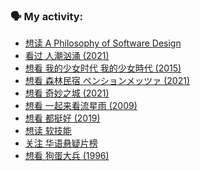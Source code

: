 ### 🗣 My activity:

<!-- DOUBAN-ACTIVITIES:START -->
- [想读 A Philosophy of Software Design](https://www.douban.com/people/153932994/status/3297620318/)
- [看过 人潮汹涌‎ (2021)](https://www.douban.com/people/153932994/status/3297019862/)
- [想看 我的少女时代 我的少女時代‎ (2015)](https://www.douban.com/people/153932994/status/3280826524/)
- [想看 森林民宿 ペンションメッツァ‎ (2021)](https://www.douban.com/people/153932994/status/3278952127/)
- [想看 奇妙之城‎ (2021)](https://www.douban.com/people/153932994/status/3278772298/)
- [想看 一起来看流星雨‎ (2009)](https://www.douban.com/people/153932994/status/3268917473/)
- [想看 都挺好‎ (2019)](https://www.douban.com/people/153932994/status/3261529993/)
- [想读 软技能](https://www.douban.com/people/153932994/status/3261360820/)
- [关注 华语悬疑片榜](https://www.douban.com/people/153932994/status/3258892937/)
- [想看 狗蛋大兵‎ (1996)](https://www.douban.com/people/153932994/status/3258572409/)
<!-- DOUBAN-ACTIVITIES:END -->
